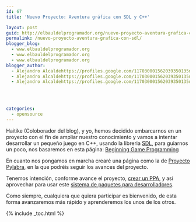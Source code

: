 ```yaml
---
id: 67
title: 'Nuevo Proyecto: Aventura gráfica con SDL y C++'

layout: post
guid: http://elbauldelprogramador.org/nuevo-proyecto-aventura-grafica-con-sdl-y-c/
permalink: /nuevo-proyecto-aventura-grafica-con-sdl/
blogger_blog:
  - www.elbauldelprogramador.org
  - www.elbauldelprogramador.org
  - www.elbauldelprogramador.org
blogger_author:
  - Alejandro Alcaldehttps://profiles.google.com/117030001562039350135noreply@blogger.com
  - Alejandro Alcaldehttps://profiles.google.com/117030001562039350135noreply@blogger.com
  - Alejandro Alcaldehttps://profiles.google.com/117030001562039350135noreply@blogger.com

  
  
  
categories:
  - opensource
---
```

<div class="iconcpp">
</div>

Haitike (Coloborador del blog), y yo, hemos decidido embarcarnos en un proyecto con el fin de ampliar nuestro conocimiento y vamos a intentar desarrollar un pequeño juego en C++, usando la libreria [SDL][1], para guiarnos un poco, nos basaremos en esta página: <a target="_blank" href="http://www.lazyfoo.net/SDL_tutorials/index.php">Beginning Game Programming</a>

En cuanto nos pongamos en marcha crearé una página como la de [Proyecto Pylabra][2], en la que podréis seguir los avances del proyecto.

Tenemos intención, conforme avance el proyecto, [crear un PPA][3], y así aprovechar para usar este [sistema de paquetes para desarrolladores][4].  
  
<!--ad-->

  
Como siempre, cualquiera que quiera participar es bienvenido, de esta forma avanzaremos más rápido y aprenderemos los unos de los otros.



 [1]: http://es.wikipedia.org/wiki/Simple_DirectMedia_Layer
 [2]: http://bashyc.blogspot.com/p/proyecto-pylabra.html
 [3]: http://elbauldelprogramador.com/como-crear-un-repositorio-ppa-how/
 [4]: http://elbauldelprogramador.com/que-son-los-ppa-what-ppa-is/

{% include _toc.html %}
